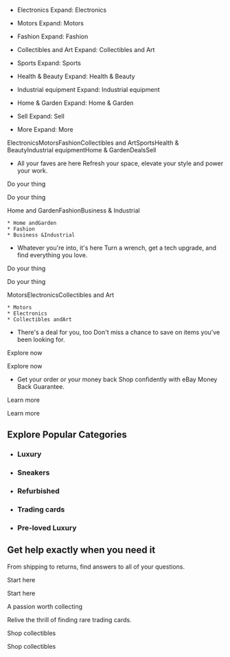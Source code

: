   * Electronics
Expand: Electronics

  * Motors
Expand: Motors

  * Fashion
Expand: Fashion

  * Collectibles and Art
Expand: Collectibles and Art

  * Sports
Expand: Sports

  * Health & Beauty
Expand: Health & Beauty

  * Industrial equipment
Expand: Industrial equipment

  * Home & Garden
Expand: Home & Garden

  * Sell
Expand: Sell

  * More 
Expand: More

ElectronicsMotorsFashionCollectibles and ArtSportsHealth & BeautyIndustrial
equipmentHome & GardenDealsSell

  * All your faves are here
Refresh your space, elevate your style and power your work.

Do your thing

Do your thing

Home and GardenFashionBusiness & Industrial

    * Home andGarden
    * Fashion
    * Business &Industrial
  * Whatever you're into, it's here
Turn a wrench, get a tech upgrade, and find everything you love.

Do your thing

Do your thing

MotorsElectronicsCollectibles and Art

    * Motors
    * Electronics
    * Collectibles andArt
  * There's a deal for you, too
Don't miss a chance to save on items you've been looking for.

Explore now

Explore now

  * Get your order or your money back
Shop confidently with eBay Money Back Guarantee.

Learn more

Learn more

## Explore Popular Categories

  * ### Luxury
  * ### Sneakers
  * ### Refurbished
  * ### Trading cards
  * ### Pre-loved Luxury

## Get help exactly when you need it

From shipping to returns, find answers to all of your questions.

Start here

Start here

A passion worth collecting

Relive the thrill of finding rare trading cards.

Shop collectibles

Shop collectibles

